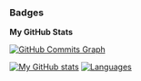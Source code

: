 <!--
**jonnekaunisto/jonnekaunisto** is a ✨ _special_ ✨ repository because its `README.md` (this file) appears on your GitHub profile.

Here are some ideas to get you started:

- 🔭 I’m currently working on ...
- 🌱 I’m currently learning ...
- 👯 I’m looking to collaborate on ...
- 🤔 I’m looking for help with ...
- 💬 Ask me about ...
- 📫 How to reach me: ...
- 😄 Pronouns: ...
- ⚡ Fun fact: ...
-->
### Badges
<b>My GitHub Stats</b>

<a
                      href="https://github.com/Sam-Radnus"><img src="https://activity-graph.herokuapp.com/graph?username=Sam-Radnus&bg_color=1c1917&color=ffffff&line=0891b2&point=ffffff&area_color=1c1917&area=true&hide_border=true&custom_title=GitHub%20Commits%20Graph" alt="GitHub Commits Graph" /></a>



[![My GitHub stats](https://github-readme-stats.vercel.app/api?username=sam-radnus&count_private=true&show_icons=true&theme=tokyonight)](https://github.com/Sam-Radnus?tab=repositories)
[![Languages](https://github-readme-stats.vercel.app/api/top-langs/?username=sam-radnus&layout=compact&theme=tokyonight)](https://github.com/Sam-Radnus?tab=repositories)






